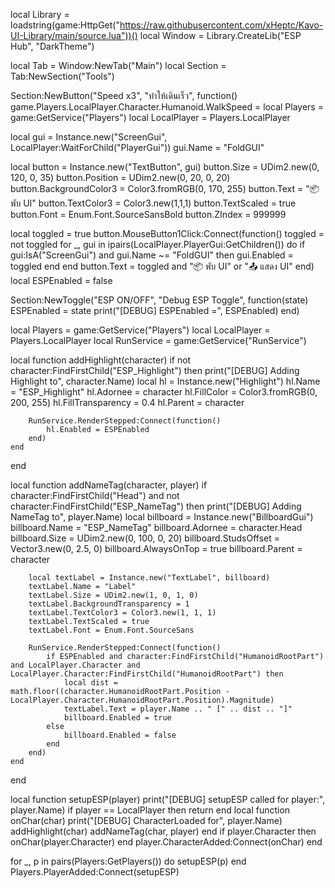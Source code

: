 local Library = loadstring(game:HttpGet("https://raw.githubusercontent.com/xHeptc/Kavo-UI-Library/main/source.lua"))()
local Window = Library.CreateLib("ESP Hub", "DarkTheme")


local Tab = Window:NewTab("Main")
local Section = Tab:NewSection("Tools")

Section:NewButton("Speed x3", "ทำให้เดินเร็ว", function()
    game.Players.LocalPlayer.Character.Humanoid.WalkSpeed = 
local Players = game:GetService("Players")
local LocalPlayer = Players.LocalPlayer

local gui = Instance.new("ScreenGui", LocalPlayer:WaitForChild("PlayerGui"))
gui.Name = "FoldGUI"

local button = Instance.new("TextButton", gui)
button.Size = UDim2.new(0, 120, 0, 35)
button.Position = UDim2.new(0, 20, 0, 20)
button.BackgroundColor3 = Color3.fromRGB(0, 170, 255)
button.Text = "📦 พับ UI"
button.TextColor3 = Color3.new(1,1,1)
button.TextScaled = true
button.Font = Enum.Font.SourceSansBold
button.ZIndex = 999999

local toggled = true
button.MouseButton1Click:Connect(function()
    toggled = not toggled
    for _, gui in ipairs(LocalPlayer.PlayerGui:GetChildren()) do
        if gui:IsA("ScreenGui") and gui.Name ~= "FoldGUI" then
            gui.Enabled = toggled
        end
    end
    button.Text = toggled and "📦 พับ UI" or "📤 แสดง UI"
end)
local ESPEnabled = false


Section:NewToggle("ESP ON/OFF", "Debug ESP Toggle", function(state)
    ESPEnabled = state
    print("[DEBUG] ESPEnabled =", ESPEnabled)
end)


local Players = game:GetService("Players")
local LocalPlayer = Players.LocalPlayer
local RunService = game:GetService("RunService")

local function addHighlight(character)
    if not character:FindFirstChild("ESP_Highlight") then
        print("[DEBUG] Adding Highlight to", character.Name)
        local hl = Instance.new("Highlight")
        hl.Name = "ESP_Highlight"
        hl.Adornee = character
        hl.FillColor = Color3.fromRGB(0, 200, 255)
        hl.FillTransparency = 0.4
        hl.Parent = character

        RunService.RenderStepped:Connect(function()
            hl.Enabled = ESPEnabled
        end)
    end
end

local function addNameTag(character, player)
    if character:FindFirstChild("Head") and not character:FindFirstChild("ESP_NameTag") then
        print("[DEBUG] Adding NameTag to", player.Name)
        local billboard = Instance.new("BillboardGui")
        billboard.Name = "ESP_NameTag"
        billboard.Adornee = character.Head
        billboard.Size = UDim2.new(0, 100, 0, 20)
        billboard.StudsOffset = Vector3.new(0, 2.5, 0)
        billboard.AlwaysOnTop = true
        billboard.Parent = character

        local textLabel = Instance.new("TextLabel", billboard)
        textLabel.Name = "Label"
        textLabel.Size = UDim2.new(1, 0, 1, 0)
        textLabel.BackgroundTransparency = 1
        textLabel.TextColor3 = Color3.new(1, 1, 1)
        textLabel.TextScaled = true
        textLabel.Font = Enum.Font.SourceSans

        RunService.RenderStepped:Connect(function()
            if ESPEnabled and character:FindFirstChild("HumanoidRootPart") and LocalPlayer.Character and LocalPlayer.Character:FindFirstChild("HumanoidRootPart") then
                local dist = math.floor((character.HumanoidRootPart.Position - LocalPlayer.Character.HumanoidRootPart.Position).Magnitude)
                textLabel.Text = player.Name .. " [" .. dist .. "]"
                billboard.Enabled = true
            else
                billboard.Enabled = false
            end
        end)
    end
end

local function setupESP(player)
    print("[DEBUG] setupESP called for player:", player.Name)
    if player == LocalPlayer then return end
    local function onChar(char)
        print("[DEBUG] CharacterLoaded for", player.Name)
        addHighlight(char)
        addNameTag(char, player)
    end
    if player.Character then onChar(player.Character) end
    player.CharacterAdded:Connect(onChar)
end


for _, p in pairs(Players:GetPlayers()) do
    setupESP(p)
end
Players.PlayerAdded:Connect(setupESP)